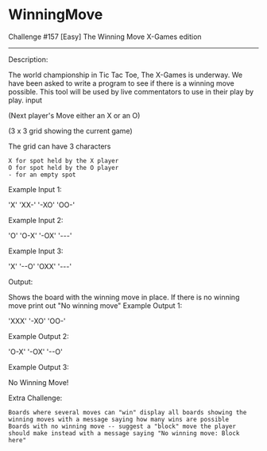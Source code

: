 WinningMove
===========

Challenge #157 [Easy] The Winning Move X-Games edition

-----------

Description:

The world championship in Tic Tac Toe, The X-Games is underway. We have been asked to write a program to see if there is a winning move possible. This tool will be used by live commentators to use in their play by play.
input

(Next player's Move either an X or an O)

(3 x 3 grid showing the current game)

The grid can have 3 characters

    X for spot held by the X player
    O for spot held by the O player
    - for an empty spot

Example Input 1:

'X'
'XX-'
'-XO'
'OO-'

Example Input 2:

'O'
'O-X'
'-OX'
'---'

Example Input 3:

'X'
'--O'
'OXX'
'---'

Output:

Shows the board with the winning move in place. If there is no winning move print out "No winning move"
Example Output 1:

'XXX'
'-XO'
'OO-'

Example Output 2:

'O-X'
'-OX'
'--O'

Example Output 3:

No Winning Move!

Extra Challenge:

    Boards where several moves can "win" display all boards showing the winning moves with a message saying how many wins are possible
    Boards with no winning move -- suggest a "block" move the player should make instead with a message saying "No winning move: Block here"
